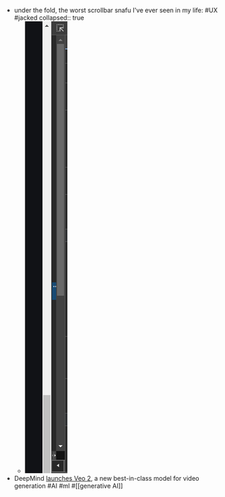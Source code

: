 - under the fold, the worst scrollbar snafu I've ever seen in my life: #UX #jacked
  collapsed:: true
	- ![image.png](../assets/image_1734487144729_0.png)
- DeepMind [launches Veo 2](https://deepmind.google/technologies/veo/veo-2/), a new best-in-class model for video generation #AI #ml #[[generative AI]]